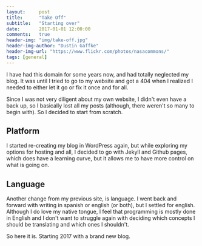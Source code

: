 ```yaml
---
layout:     post
title:      "Take Off"
subtitle:   "Starting over"
date:       2017-01-01 12:00:00
comments:   true
header-img: "img/take-off.jpg"
header-img-author: "Dustin Gaffke"
header-img-url: "https://www.flickr.com/photos/nasacommons/"
tags: [general]
---
```


I have had this domain for some years now, and had totally neglected my blog. It was until I tried to go to my website and got a 404 when I realized I needed to either let it go or fix it once and for all.

Since I was not very diligent about my own website, I didn't even have a back up, so I basically lost all my posts (although, there weren't so many to begin with). So I decided to start from scratch.

<h2 class="section-heading">Platform</h2>

I started re-creating my blog in WordPress again, but while exploring my options for hosting and all, I decided to go with Jekyll and  Github pages, which does have a learning curve, but it allows me to have more control on what is going on.

<h2 class="section-heading">Language</h2>

Another change from my previous site, is language. I went back and forward with writing in spanish or english (or both), but I settled for english. Although I do love my native tongue, I feel that programming is mostly done in English and I don't want to struggle again with deciding which concepts I should be translating and which ones I shouldn't.

So here it is. Starting 2017 with a brand new blog.
